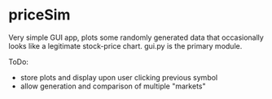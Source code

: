priceSim
=========

Very simple GUI app, plots some randomly generated data that occasionally looks like a legitimate stock-price chart. gui.py is the primary module.

ToDo:
- store plots and display upon user clicking previous symbol
- allow generation and comparison of multiple "markets"
